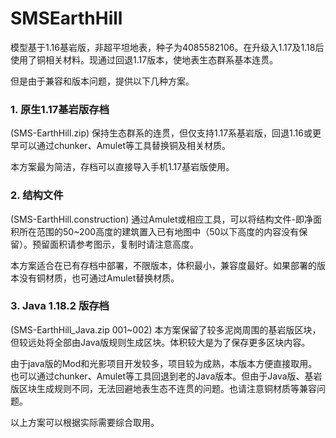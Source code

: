 # SMSEarthHill
模型基于1.16基岩版，非超平坦地表，种子为4085582106。在升级入1.17及1.18后使用了铜相关材料。现通过回退1.17版本，使地表生态群系基本连贯。

但是由于兼容和版本问题，提供以下几种方案。

### 1. 原生1.17基岩版存档 
(SMS-EarthHill.zip)
保持生态群系的连贯，但仅支持1.17系基岩版，回退1.16或更早可以通过chunker、Amulet等工具替换铜及相关材质。

本方案最为简洁，存档可以直接导入手机1.17基岩版使用。

### 2. 结构文件
(SMS-EarthHill.construction)
通过Amulet或相应工具，可以将结构文件-即净面积所在范围的50~200高度的建筑置入已有地图中（50以下高度的内容没有保留）。预留面积请参考图示，复制时请注意高度。

本方案适合在已有存档中部署，不限版本，体积最小，兼容度最好。如果部署的版本没有铜材质，也可通过Amulet替换材质。


### 3. Java 1.18.2 版存档
(SMS-EarthHill_Java.zip 001~002)
本方案保留了较多泥岗周围的基岩版区块，但较远处将全部由Java版规则生成区块。体积较大是为了保存更多区块内容。

由于java版的Mod和光影项目开发较多，项目较为成熟，本版本方便直接取用。也可以通过chunker、Amulet等工具回退到老的Java版本。但由于Java版、基岩版区块生成规则不同，无法回避地表生态不连贯的问题。也请注意铜材质等兼容问题。

以上方案可以根据实际需要综合取用。
